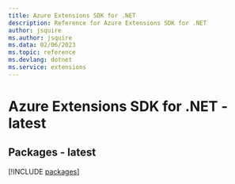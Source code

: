 ```yaml
---
title: Azure Extensions SDK for .NET
description: Reference for Azure Extensions SDK for .NET
author: jsquire
ms.author: jsquire
ms.data: 02/06/2023
ms.topic: reference
ms.devlang: dotnet
ms.service: extensions
---
```

# Azure Extensions SDK for .NET - latest
## Packages - latest
[!INCLUDE [packages](extensions-index.md)]